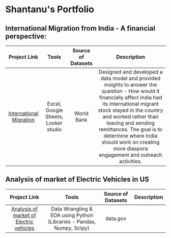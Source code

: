 # Shantanu's Portfolio

## International Migration from India - A financial perspective:

| Project Link | Tools | Source of Datasets | Description |
|:---:|:----:|:--------------------:|:-------------:|
| [International Migration](https://github.com/shantanu2693/International-Migration-from-India-a-financial-perspective) | Excel, Google Sheets, Looker studio | World Bank | Designed and developed a data model and provided insights to answer the question - How would it financially affect India had its international migrant stock stayed in the country and worked rather than leaving and sending remittances. The goal is to determine where India should work on creating more diaspora engagement and outreach activities.


## Analysis of market of Electric Vehicles in US
| Project Link | Tools | Source of Datasets | Description |
|:---:|:----:|:--------------------:|:-------------:|
| [Analysis of market of Electric vehicles]() | Data Wrangling & EDA using Python (Libraries - Pandas, Numpy, Scipy) | data.gov  | |
